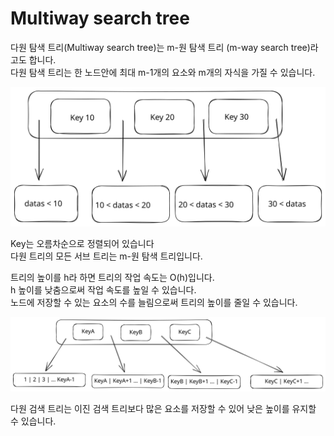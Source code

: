 # Multiway search tree

다원 탐색 트리(Multiway search tree)는 m-원 탐색 트리 (m-way search tree)라고도 합니다.\
다원 탐색 트리는 한 노드안에 최대 m-1개의 요소와 m개의 자식을 가질 수 있습니다.

<img src="../../.gitbook/assets/file.excalidraw (4).svg" alt="" class="gitbook-drawing">

Key는 오름차순으로 정렬되어 있습니다\
다원 트리의 모든 서브 트리는 m-원 탐색 트리입니다.

트리의 높이를 h라 하면 트리의 작업 속도는 O(h)입니다.\
h 높이를 낮춤으로써 작업 속도를 높일 수 있습니다. \
노드에 저장할 수 있는 요소의 수를 늘림으로써 트리의 높이를 줄일 수 있습니다.

<img src="../../.gitbook/assets/file.excalidraw.svg" alt="" class="gitbook-drawing">

다원 검색 트리는 이진 검색 트리보다 많은 요소를 저장할 수 있어 낮은 높이를 유지할 수 있습니다.
